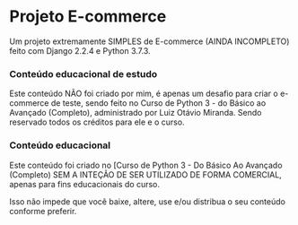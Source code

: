 # Projeto E-commerce 
Um projeto extremamente SIMPLES de E-commerce (AINDA INCOMPLETO) feito com 
Django 2.2.4 e Python 3.7.3.

### Conteúdo educacional de estudo  
Este conteúdo NÃO foi criado por mim, é apenas um desafio para criar o e-commerce de teste, sendo
feito no Curso de Python 3 - do Básico ao Avançado (Completo), administrado por Luiz Otávio Miranda.
Sendo reservado todos os créditos para ele e o curso.

### Conteúdo educacional
Este conteúdo foi criado no [Curso de Python 3 - Do Básico Ao Avançado (Completo) SEM A INTEÇÃO DE
SER UTILIZADO DE FORMA COMERCIAL, apenas para fins educacionais do curso.

Isso não impede que você baixe, altere, use e/ou distribua o seu conteúdo conforme preferir.



